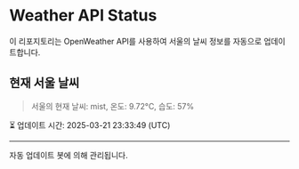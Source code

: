 
# Weather API Status

이 리포지토리는 OpenWeather API를 사용하여 서울의 날씨 정보를 자동으로 업데이트합니다.

## 현재 서울 날씨
> 서울의 현재 날씨: mist, 온도: 9.72°C, 습도: 57%

⏳ 업데이트 시간: 2025-03-21 23:33:49 (UTC)

---
자동 업데이트 봇에 의해 관리됩니다.
